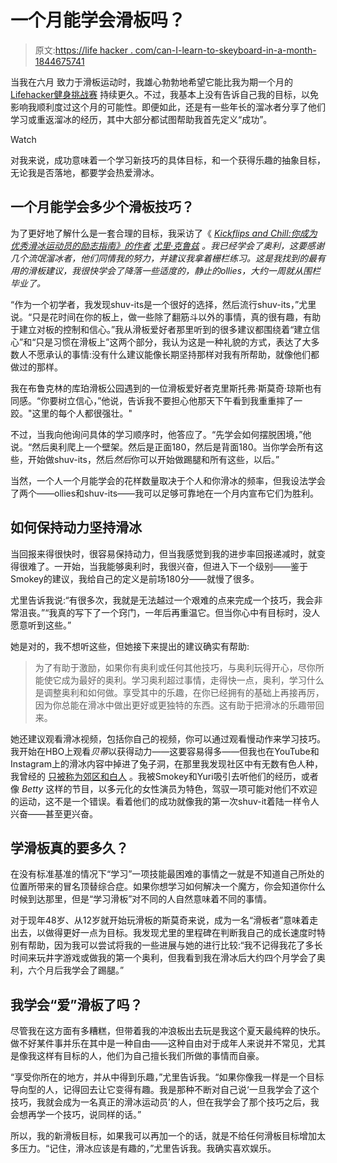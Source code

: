 # 一个月能学会滑板吗？

> 原文:[https://life hacker . com/can-I-learn-to-skeyboard-in-a-month-1844675741](https://lifehacker.com/can-i-learn-to-skateboard-in-a-month-1844675741)

当我在六月 致力于滑板运动时，我雄心勃勃地希望它能比我为期一个月的 [Lifehacker健身挑战赛](https://lifehacker.com/health/fitness/lifehacker-fitness-challenge) 持续更久。不过，我基本上没有告诉自己我的目标，以免影响我顺利度过这个月的可能性。即便如此，还是有一些年长的溜冰者分享了他们学习或重返溜冰的经历，其中大部分都试图帮助我首先定义“成功”。

Watch

对我来说，成功意味着一个学习新技巧的具体目标，和一个获得乐趣的抽象目标，无论我是否落地，都要学会热爱滑冰。

## 一个月能学会多少个滑板技巧？

为了更好地了解什么是一套合理的目标，我采访了《 [*Kickflips and Chill:你成为优秀滑冰运动员的励志指南》的作者*](https://amzn.to/3hTBQX2) *[尤里·克鲁兹](https://www.instagram.com/thegnarlynurse/)* *。我已经学会了奥利，这要感谢几个流氓溜冰者，他们同情我的努力，并建议我拿着栅栏练习。这是我找到的最有用的滑板建议，我很快学会了降落一些适度的，静止的ollies，大约一周就从围栏毕业了。*

“作为一个初学者，我发现shuv-its是一个很好的选择，然后流行shuv-its，”尤里说。“只是花时间在你的板上，做一些除了翻筋斗以外的事情，真的很有趣，有助于建立对板的控制和信心。”我从滑板爱好者那里听到的很多建议都围绕着“建立信心”和“只是习惯在滑板上”这两个部分，我认为这是一种礼貌的方式，表达了大多数人不愿承认的事情:没有什么建议能像长期坚持那样对我有所帮助，就像他们都做过的那样。

我在布鲁克林的库珀滑板公园遇到的一位滑板爱好者克里斯托弗·斯莫奇·琼斯也有同感。“你要树立信心，”他说，告诉我不要担心他那天下午看到我重重摔了一跤。"这里的每个人都很强壮。"

不过，当我向他询问具体的学习顺序时，他答应了。“先学会如何摆脱困境，”他说。“然后奥利爬上一个壁架。然后是正面180，然后是背面180。当你学会所有这些，开始做shuv-its，然后*然后*你可以开始做踢腿和所有这些，以后。”

当然，一个人一个月能学会的花样数量取决于个人和你滑冰的频率，但我设法学会了两个——ollies和shuv-its——我可以足够可靠地在一个月内宣布它们为胜利。

## 如何保持动力坚持滑冰

当回报来得很快时，很容易保持动力，但当我感觉到我的进步率回报递减时，就变得很难了。一开始，当我能够奥利时，我很兴奋，但进入下一个级别——鉴于Smokey的建议，我给自己的定义是前场180分——就慢了很多。

尤里告诉我说:“有很多次，我就是无法越过一个艰难的点来完成一个技巧，我会非常沮丧。”“我真的写下了一个窍门，一年后再重温它。但当你心中有目标时，没人愿意听到这些。”

她是对的，我不想听这些，但她接下来提出的建议确实有帮助:

> 为了有助于激励，如果你有奥利或任何其他技巧，与奥利玩得开心，尽你所能使它成为最好的奥利。学习奥利超过事情，走得快一点，奥利，学习什么是调整奥利和如何做。享受其中的乐趣，在你已经拥有的基础上再接再厉，因为你总能在滑冰中做出更好或更独特的东西。这有助于把滑冰的乐趣带回来。

她还建议观看滑冰视频，包括你自己的视频，你可以通过观看慢动作来学习技巧。我开始在HBO上观看*贝蒂*以获得动力——这要容易得多——但我也在YouTube和Instagram上的滑冰内容中掉进了兔子洞，在那里我发现社区中有无数有色人种，我曾经的 [只被称为郊区和白人](https://lifehacker.com/can-i-learn-to-skateboard-in-my-30s-1847081610) 。我被Smokey和Yuri吸引去听他们的经历，或者像 *Betty* 这样的节目，以多元化的女性演员为特色，驾驭一项可能对他们不欢迎的运动，这不是一个错误。看着他们的成功就像我的第一次shuv-it着陆一样令人兴奋——甚至更兴奋。

## 学滑板真的要多久？

在没有标准基准的情况下“学习”一项技能最困难的事情之一就是不知道自己所处的位置所带来的冒名顶替综合症。如果你想学习如何解决一个魔方，你会知道你什么时候到达那里，但是“学习滑板”对不同的人自然意味着不同的事情。

对于现年48岁、从12岁就开始玩滑板的斯莫奇来说，成为一名“滑板者”意味着走出去，以做得更好一点为目标。我发现尤里的里程碑在判断我自己的成长速度时特别有帮助，因为我可以尝试将我的一些进展与她的进行比较:“我不记得我花了多长时间来玩井字游戏或做我的第一个奥利，但我看到我在滑冰后大约四个月学会了奥利，六个月后我学会了踢腿。”

## 我学会“爱”滑板了吗？

尽管我在这方面有多糟糕，但带着我的冲浪板出去玩是我这个夏天最纯粹的快乐。做不好某件事并乐在其中是一种自由——这种自由对于成年人来说并不常见，尤其是像我这样有目标的人，他们为自己擅长我们所做的事情而自豪。

“享受你所在的地方，并从中得到乐趣，”尤里告诉我。“如果你像我一样是一个目标导向型的人，记得回去让它变得有趣。我是那种不断对自己说‘一旦我学会了这个技巧，我就会成为一名真正的滑冰运动员’的人，但在我学会了那个技巧之后，我会想再学一个技巧，说同样的话。”

所以，我的新滑板目标，如果我可以再加一个的话，就是不给任何滑板目标增加太多压力。“记住，滑冰应该是有趣的，”尤里告诉我。我确实喜欢娱乐。